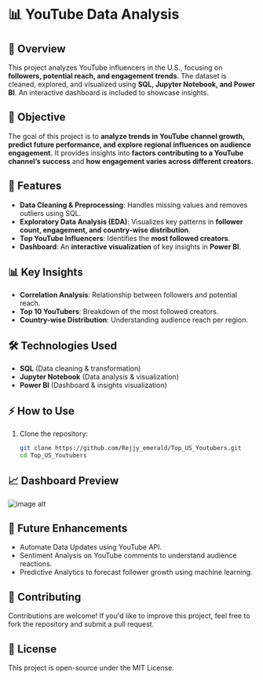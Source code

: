 # 📊 YouTube Data Analysis  

## 📌 Overview
This project analyzes YouTube influencers in the U.S., focusing on **followers, potential reach, and engagement trends**. The dataset is cleaned, explored, and visualized using **SQL, Jupyter Notebook, and Power BI**. An interactive dashboard is included to showcase insights.  

## 🎯 Objective
The goal of this project is to **analyze trends in YouTube channel growth, predict future performance, and explore regional influences on audience engagement.** It provides insights into **factors contributing to a YouTube channel’s success** and **how engagement varies across different creators.**  

## 🚀 Features
- **Data Cleaning & Preprocessing**: Handles missing values and removes outliers using SQL.
- **Exploratory Data Analysis (EDA)**: Visualizes key patterns in **follower count, engagement, and country-wise distribution**.
- **Top YouTube Influencers**: Identifies the **most followed creators**.
- **Dashboard**: An **interactive visualization** of key insights in **Power BI**.

## 📊 Key Insights
- **Correlation Analysis**: Relationship between followers and potential reach.  
- **Top 10 YouTubers**: Breakdown of the most followed creators.  
- **Country-wise Distribution**: Understanding audience reach per region.  

## 🛠️ Technologies Used
-  **SQL** (Data cleaning & transformation)  
- **Jupyter Notebook** (Data analysis & visualization)  
- **Power BI** (Dashboard & insights visualization)

## ⚡ How to Use    
1. Clone the repository:  
   ```bash
   git clone https://github.com/Rejjy_emerald/Top_US_Youtubers.git
   cd Top_US_Youtubers

## 📈 Dashboard Preview
![image alt](https://github.com/Rejjy-emerald/Top_Us_Youtubers/blob/4df45501d76671483adc05bcf1803754f50bd1b4/dashboard.jpg?raw=true)

## 🔮 Future Enhancements
- Automate Data Updates using YouTube API.
- Sentiment Analysis on YouTube comments to understand audience reactions.
- Predictive Analytics to forecast follower growth using machine learning.

## 🤝 Contributing
Contributions are welcome! If you'd like to improve this project, feel free to fork the repository and submit a pull request.

## 📜 License
This project is open-source under the MIT License.

